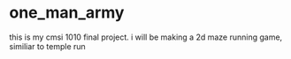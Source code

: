 # one_man_army
this is my cmsi 1010 final project.
i will be making a 2d maze running game, similiar to temple run
